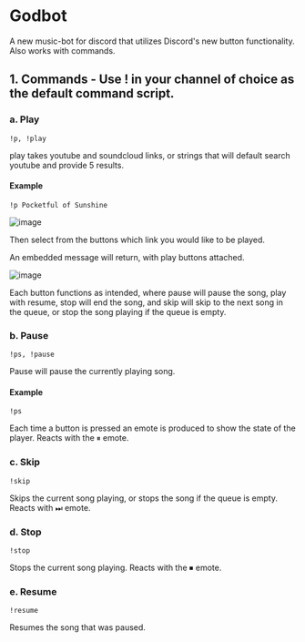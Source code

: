 # Godbot
A new music-bot for discord that utilizes Discord's new button functionality. Also works with commands.

## 1. Commands - Use ! in your channel of choice as the default command script.

### a. Play
    !p, !play
play takes youtube and soundcloud links, or strings that will default search youtube and provide 5 results.
#### Example
    !p Pocketful of Sunshine

  ![image](https://user-images.githubusercontent.com/61099229/135664846-f43a04ba-bb9e-4e39-8619-8977ee1fc46a.png)
    
Then select from the buttons which link you would like to be played.

An embedded message will return, with play buttons attached.

   ![image](https://user-images.githubusercontent.com/61099229/135665713-9fc4d74d-f408-4f41-87f4-904d158fb0b6.png)
   
Each button functions as intended, where pause will pause the song, play with resume, stop will end the song, and skip will skip to the next song in the queue, or stop the song playing if the queue is empty.


### b. Pause
    !ps, !pause
Pause will pause the currently playing song.
#### Example
    !ps
Each time a button is pressed an emote is produced to show the state of the player. Reacts with the ⏸ emote.


### c. Skip
    !skip
Skips the current song playing, or stops the song if the queue is empty. Reacts with ⏭ emote.


### d. Stop
    !stop
Stops the current song playing. Reacts with the ⏹ emote.


### e. Resume
    !resume 
Resumes the song that was paused.
